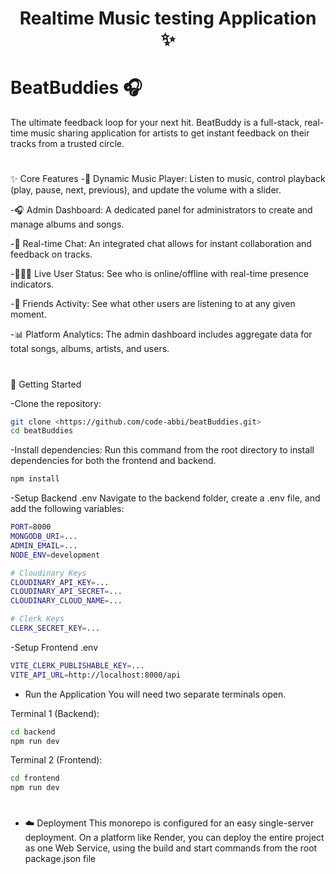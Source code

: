 <h1 align="center">Realtime Music testing Application ✨</h1>

# BeatBuddies 🎧
The ultimate feedback loop for your next hit. BeatBuddy is a full-stack, real-time music sharing application for artists to get instant feedback on their tracks from a trusted circle.
#
✨ Core Features
-🎵 Dynamic Music Player: Listen to music, control playback (play, pause, next, previous), and update the volume with a slider.

-🎧 Admin Dashboard: A dedicated panel for administrators to create and manage albums and songs.

-💬 Real-time Chat: An integrated chat allows for instant collaboration and feedback on tracks.

-👨🏼‍💼 Live User Status: See who is online/offline with real-time presence indicators.

-👀 Friends Activity: See what other users are listening to at any given moment.

-📊 Platform Analytics: The admin dashboard includes aggregate data for total songs, albums, artists, and users.

#
🚀 Getting Started

-Clone the repository:
```bash
git clone <https://github.com/code-abbi/beatBuddies.git>
cd beatBuddies
```

-Install dependencies:
Run this command from the root directory to install dependencies for both the frontend and backend.

```bash
npm install
```
-Setup Backend .env
Navigate to the backend folder, create a .env file, and add the following variables:
```bash
PORT=8000
MONGODB_URI=...
ADMIN_EMAIL=...
NODE_ENV=development

# Cloudinary Keys
CLOUDINARY_API_KEY=...
CLOUDINARY_API_SECRET=...
CLOUDINARY_CLOUD_NAME=...

# Clerk Keys
CLERK_SECRET_KEY=...
```
-Setup Frontend .env
```bash
VITE_CLERK_PUBLISHABLE_KEY=...
VITE_API_URL=http://localhost:8000/api
```

- Run the Application
You will need two separate terminals open.

Terminal 1 (Backend):
```bash
cd backend
npm run dev
```
Terminal 2 (Frontend):
```bash
cd frontend
npm run dev
```
#
- ☁️ Deployment
This monorepo is configured for an easy single-server deployment. On a platform like Render, you can deploy the entire project as one Web Service, using the build and start commands from the root package.json file